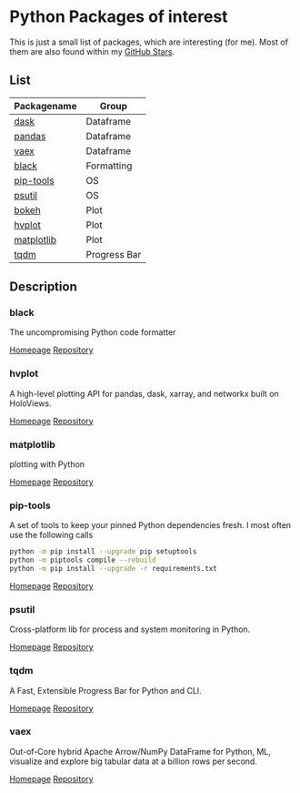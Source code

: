 # Python Packages of interest

This is just a small list of packages, which are interesting (for me).
Most of them are also found within my [GitHub Stars](https://github.com/Barry1?language=python&tab=stars).

## List

| Packagename               | Group        |
| ------------------------- | ------------ |
| [dask](#dask)             | Dataframe    |
| [pandas](#pandas)         | Dataframe    |
| [vaex](#vaex)             | Dataframe    |
| [black](#black)           | Formatting   |
| [pip-tools](#pip-tools)   | OS           |
| [psutil](#psutil)         | OS           |
| [bokeh](#bokeh)           | Plot         |
| [hvplot](#hvplot)         | Plot         |
| [matplotlib](#matplotlib) | Plot         |
| [tqdm](#tqdm)             | Progress Bar |

## Description

### black

The uncompromising Python code formatter

[Homepage](https://black.readthedocs.io/en/stable/)
[Repository](https://github.com/psf/black)

### hvplot

A high-level plotting API for pandas, dask, xarray, and networkx built on HoloViews.

[Homepage](https://hvplot.holoviz.org/)
[Repository](https://github.com/holoviz/hvplot)

### matplotlib

plotting with Python

[Homepage](about:blank)
[Repository](https://github.com/matplotlib/matplotlib)

### pip-tools

A set of tools to keep your pinned Python dependencies fresh.
I most often use the following calls

```bash
python -m pip install --upgrade pip setuptools
python -m piptools compile --rebuild
python -m pip install --upgrade -r requirements.txt
```

[Homepage](about:blank)
[Repository](https://github.com/jazzband/pip-tools)

### psutil

Cross-platform lib for process and system monitoring in Python.

[Homepage](about:blank)
[Repository](https://github.com/giampaolo/psutil)

### tqdm

A Fast, Extensible Progress Bar for Python and CLI.

[Homepage](https://tqdm.github.io/)
[Repository](https://github.com/tqdm/tqdm)

### vaex

Out-of-Core hybrid Apache Arrow/NumPy DataFrame for Python, ML, visualize and explore big tabular data at a billion rows per second.

[Homepage](https://vaex.io/)
[Repository](https://github.com/vaexio/vaex)
